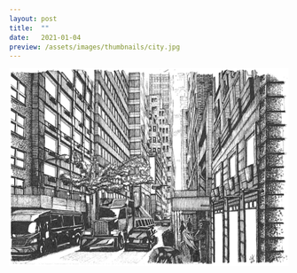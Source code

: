 ```yaml
---
layout: post
title:  ""
date:   2021-01-04
preview: /assets/images/thumbnails/city.jpg
---
```


![Picture 1](/assets/images/city.jpg
)
